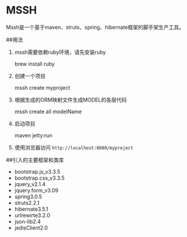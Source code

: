 # MSSH
Mssh是一个基于maven、struts、spring、hibernate框架的脚手架生产工具。

##用法
1. mssh需要依赖ruby环境，请先安装ruby
    
    brew install ruby

2. 创建一个项目
    
    mssh create myproject

3. 根据生成的ORM映射文件生成MODEL的各层代码
    
    mssh create all modelName

4. 启动项目
    
    maven jetty:run

5. 使用浏览器访问 `http://localhost:8080/myproject`

##引入的主要框架和类库
* bootstrap.js_v3.3.5
* bootstrap.css_v3.3.5
* jquery_v2.1.4
* jquery.form_v3.09
* spring3.0.5
* struts2.2.1
* hibernate3.5.1
* urlrewirte3.2.0
* json-lib2.4
* jedisClient2.0

